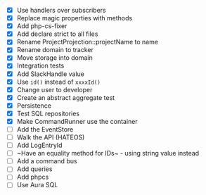 - [x] Use handlers over subscribers
- [x] Replace magic properties with methods
- [x] Add php-cs-fixer
- [x] Add declare strict to all files
- [x] Rename ProjectProjection::projectName to name
- [x] Rename domain to tracker
- [x] Move storage into domain
- [x] Integration tests
- [x] Add SlackHandle value
- [x] Use `id()` instead of `xxxxId()`
- [x] Change user to developer
- [x] Create an abstract aggregate test
- [x] Persistence
- [x] Test SQL repositories
- [x] Make CommandRunner use the container
- [ ] Add the EventStore
- [ ] Walk the API (HATEOS)
- [ ] Add LogEntryId
- [ ] ~Have an equality method for IDs~ - using string value instead
- [ ] Add a command bus
- [ ] Add queries
- [ ] Add phpcs
- [ ] Use Aura SQL
